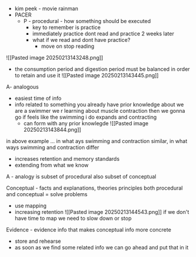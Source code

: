 - kim peek - movie rainman
- PACER
     - P - procedural - how something should be executed
         - key to remember is practice
         - immediately practice dont read and practice 2 weeks later
         - what if we read and dont have practice?
             - move on stop reading

![[Pasted image 20250213143248.png]]

- the consumption period and digestion period must be balanced in order to retain and use it 
![[Pasted image 20250213143445.png]]

A- analogous
- easiest time of info
- info related to something you already have prior knowledge about 
     we are a swimmer we r learning  about muscle contraction then we gonna go if feels like the swimming i do expands and contracting
     - can form with any prior knowlegde
![[Pasted image 20250213143844.png]]

in above example ...
in what ays swimming and contraction similar,
in what ways swimming and contraction differ
- increases retention and memory standards
- extending from what we know 

A - analogy is subset of procedural also subset of conceptual

Conceptual - facts and explanations,
theories principles
both procedural and conceptual = solve problems
- use mapping 
- increasing retention
![[Pasted image 20250213144543.png]]
if we don't have time to map we need to slow down or stop 


Evidence - evidence 
info that makes conceptual info more concrete 
- store and rehearse
- as soon as we find some related info we can go ahead and put that in it 
